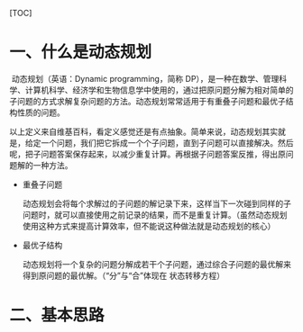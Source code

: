 [TOC]



# 一、什么是动态规划

​		动态规划（英语：Dynamic programming，简称 DP），是一种在数学、管理科学、计算机科学、经济学和生物信息学中使用的，通过把原问题分解为相对简单的子问题的方式求解复杂问题的方法。动态规划常常适用于有重叠子问题和最优子结构性质的问题。

​		以上定义来自维基百科，看定义感觉还是有点抽象。简单来说，动态规划其实就是，给定一个问题，我们把它拆成一个个子问题，直到子问题可以直接解决。然后呢，把子问题答案保存起来，以减少重复计算。再根据子问题答案反推，得出原问题解的一种方法。

- 重叠子问题

  动态规划会将每个求解过的子问题的解记录下来，这样当下一次碰到同样的子问题时，就可以直接使用之前记录的结果，而不是重复计算。（虽然动态规划使用这种方式来提高计算效率，但不能说这种做法就是动态规划的核心）

- 最优子结构

  动态规划将一个复杂的问题分解成若干个子问题，通过综合子问题的最优解来得到原问题的最优解。（“分”与“合”体现在 状态转移方程）

# 二、基本思路



